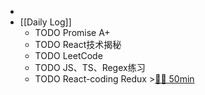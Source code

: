 -
- [[Daily Log]]
	- TODO Promise A+
	- TODO React技术揭秘
	- TODO LeetCode
	- TODO JS、TS、Regex练习
	- TODO React-coding Redux >[🍅🍅 50min](#agenda-pomo://?t=f-1689741914913-1500%2Cf-1689745091849-1500)